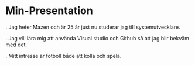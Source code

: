# Min-Presentation



. Jag heter Mazen och är 25 år just nu studerar jag till systemutvecklare.



. Jag vill lära mig att använda Visual studio och Github så att jag blir bekväm med det.



. Mitt intresse är fotboll både att kolla och spela.

